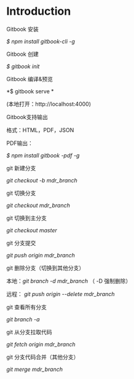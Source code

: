 # Introduction

Gitbook 安装

*$ npm install gitbook-cli -g*

Gitbook 创建

*$ gitbook init*



Gitbook 编译&预览

*$ gitbook serve *

(本地打开：http://localhost:4000)



Gitbook支持输出

格式：HTML，PDF，JSON

PDF输出：

*$ npm install gitbook -pdf -g*



git 新建分支

*git checkout -b mdr_branch*  

git 切换分支

*git checkout mdr_branch*  

git  切换到主分支

*git checkout master*  

git 分支提交

*git push origin mdr_branch*  

git 删除分支（切换到其他分支）

本地：*git branch -d mdr_branch*   （ -D  强制删除）

远程： *git push origin --delete mdr_branch*  

git 查看所有分支

*git branch -a*

git 从分支拉取代码

 *git fetch origin mdr_branch*

git 分支代码合并（其他分支）

 *git merge mdr_branch*

